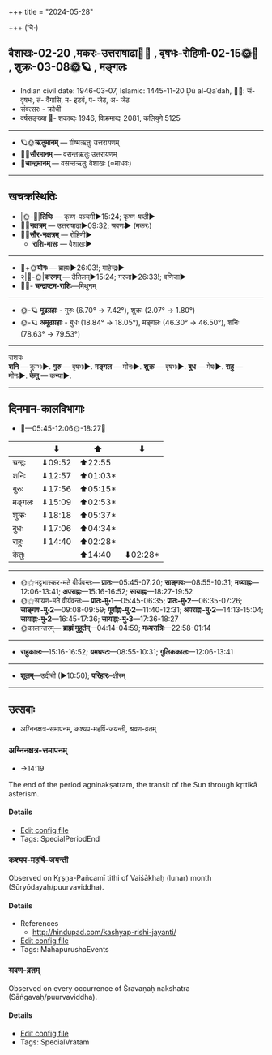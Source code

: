 +++
title = "2024-05-28"

+++
(चि॰)
## वैशाखः-02-20  ,मकरः-उत्तराषाढा🌛🌌  ,  वृषभः-रोहिणी-02-15🌞🌌  ,  शुक्रः-03-08🌞🪐  , मङ्गलः
- Indian civil date: 1946-03-07, Islamic: 1445-11-20 Ḏū al-Qaʿdah, 🌌🌞: सं- वृषभः, तं- वैगासि, म- इटवं, प- जेठ, अ- जेठ
- संवत्सरः - क्रोधी
- वर्षसङ्ख्या 🌛- शकाब्दः 1946, विक्रमाब्दः 2081, कलियुगे 5125
___________________
- 🪐🌞**ऋतुमानम्** — ग्रीष्मऋतुः उत्तरायणम्
- 🌌🌞**सौरमानम्** — वसन्तऋतुः उत्तरायणम्
- 🌛**चान्द्रमानम्** — वसन्तऋतुः वैशाखः (≈माधवः)
___________________


## खचक्रस्थितिः
- |🌞-🌛|**तिथिः** — कृष्ण-पञ्चमी►15:24; कृष्ण-षष्ठी►  
- 🌌🌛**नक्षत्रम्** — उत्तराषाढा►09:32; श्रवणः► (मकरः)  
- 🌌🌞**सौर-नक्षत्रम्** — रोहिणी►  
  - **राशि-मासः** — वैशाखः► 
___________________
- 🌛+🌞**योगः** — ब्राह्मः►26:03!; माहेन्द्रः►  
- २|🌛-🌞|**करणम्** — तैतिलम्►15:24; गरजा►26:33!; वणिजा►  
- 🌌🌛- **चन्द्राष्टम-राशिः**—मिथुनम्  
___________________
- 🌞-🪐 **मूढग्रहाः** - गुरुः (6.70° → 7.42°), शुक्रः (2.07° → 1.80°)
- 🌞-🪐 **अमूढग्रहाः** - बुधः (18.84° → 18.05°), मङ्गलः (46.30° → 46.50°), शनिः (78.63° → 79.53°)
___________________
राशयः  
**शनि** — कुम्भः►. **गुरु** — वृषभः►. **मङ्गल** — मीनः►. **शुक्र** — वृषभः►. **बुध** — मेषः►. **राहु** — मीनः►. **केतु** — कन्या►. 
___________________


## दिनमान-कालविभागाः
- 🌅—05:45-12:06🌞-18:27🌇  

|      |⬇     |⬆     |⬇     |
|------|-----|-----|------|
|चन्द्रः|⬇09:52 |⬆22:55 |     |
|शनिः   |⬇12:57 |⬆01:03*|     |
|गुरुः  |⬇17:56 |⬆05:15*|     |
|मङ्गलः |⬇15:09 |⬆02:53*|     |
|शुक्रः |⬇18:18 |⬆05:37*|     |
|बुधः   |⬇17:06 |⬆04:34*|     |
|राहुः  |⬇14:40 |⬆02:28*|     |
|केतुः  |     |⬆14:40 |⬇02:28*|
___________________
- 🌞⚝भट्टभास्कर-मते वीर्यवन्तः— **प्रातः**—05:45-07:20; **साङ्गवः**—08:55-10:31; **मध्याह्नः**—12:06-13:41; **अपराह्णः**—15:16-16:52; **सायाह्नः**—18:27-19:52  
- 🌞⚝सायण-मते वीर्यवन्तः— **प्रातः-मु॰1**—05:45-06:35; **प्रातः-मु॰2**—06:35-07:26; **साङ्गवः-मु॰2**—09:08-09:59; **पूर्वाह्णः-मु॰2**—11:40-12:31; **अपराह्णः-मु॰2**—14:13-15:04; **सायाह्नः-मु॰2**—16:45-17:36; **सायाह्नः-मु॰3**—17:36-18:27  
- 🌞कालान्तरम्— **ब्राह्मं मुहूर्तम्**—04:14-04:59; **मध्यरात्रिः**—22:58-01:14  
___________________
- **राहुकालः**—15:16-16:52; **यमघण्टः**—08:55-10:31; **गुलिककालः**—12:06-13:41  
___________________
- **शूलम्**—उदीची (►10:50); **परिहारः**–क्षीरम्  
___________________

## उत्सवाः
- अग्निनक्षत्र-समापनम्, कश्यप-महर्षि-जयन्ती, श्रवण-व्रतम्
### अग्निनक्षत्र-समापनम्
- →14:19



The end of the period agninakṣatram, the transit of the Sun through kr̥ttikā asterism.

#### Details
- [Edit config file](https://github.com/jyotisham/adyatithi/blob/master/time_focus/nakShatra/description_only/agninakSatra-samApanam.toml)
- Tags: SpecialPeriodEnd


### कश्यप-महर्षि-जयन्ती

Observed on Kr̥ṣṇa-Pañcamī tithi of Vaiśākhaḥ (lunar) month (Sūryōdayaḥ/puurvaviddha). 



#### Details
- References
  - http://hindupad.com/kashyap-rishi-jayanti/
- [Edit config file](https://github.com/jyotisham/adyatithi/blob/master/mahApuruSha/RShi/lunar_month/tithi/02/20/kazyapa~maharSi~jayantI.toml)
- Tags: MahapurushaEvents


### श्रवण-व्रतम्

Observed on every occurrence of Śravaṇaḥ nakshatra (Sāṅgavaḥ/puurvaviddha). 



#### Details
- [Edit config file](https://github.com/jyotisham/adyatithi/blob/master/general/sidereal_solar_month/nakshatra/00/22/zravaNa-vratam.toml)
- Tags: SpecialVratam


